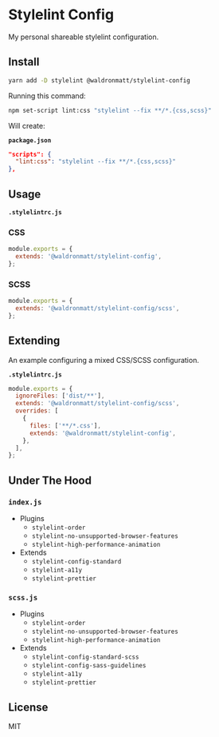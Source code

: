 # Stylelint Config

My personal shareable stylelint configuration.

## Install

```bash
yarn add -D stylelint @waldronmatt/stylelint-config
```

Running this command:

```bash
npm set-script lint:css "stylelint --fix **/*.{css,scss}"
```

Will create:

**`package.json`**

```json
"scripts": {
  "lint:css": "stylelint --fix **/*.{css,scss}"
},
```

## Usage

**`.stylelintrc.js`**

### CSS

```js
module.exports = {
  extends: '@waldronmatt/stylelint-config',
};
```

### SCSS

```js
module.exports = {
  extends: '@waldronmatt/stylelint-config/scss',
};
```

## Extending

An example configuring a mixed CSS/SCSS configuration.

**`.stylelintrc.js`**

```js
module.exports = {
  ignoreFiles: ['dist/**'],
  extends: '@waldronmatt/stylelint-config/scss',
  overrides: [
    {
      files: ['**/*.css'],
      extends: '@waldronmatt/stylelint-config',
    },
  ],
};
```

## Under The Hood

### `index.js`

- Plugins
  - `stylelint-order`
  - `stylelint-no-unsupported-browser-features`
  - `stylelint-high-performance-animation`
- Extends
  - `stylelint-config-standard`
  - `stylelint-a11y`
  - `stylelint-prettier`

### `scss.js`

- Plugins
  - `stylelint-order`
  - `stylelint-no-unsupported-browser-features`
  - `stylelint-high-performance-animation`
- Extends
  - `stylelint-config-standard-scss`
  - `stylelint-config-sass-guidelines`
  - `stylelint-a11y`
  - `stylelint-prettier`

## License

MIT
